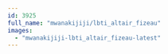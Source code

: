 ```yaml
---
id: 3925
full_name: "mwanakijiji/lbti_altair_fizeau"
images: 
  - "mwanakijiji-lbti_altair_fizeau-latest"
---
```

